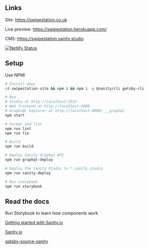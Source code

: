 ## Links

Site: https://swipestation.co.uk

Live preview: https://swipestation.herokuapp.com/

CMS: https://swipestation.sanity.studio

[![Netlify Status](https://api.netlify.com/api/v1/badges/2360ecf2-68e4-49a4-b6b1-0c05c9f67014/deploy-status)](https://swipestation.co.uk)

## Setup

Use NPM!

```bash
# Install deps
cd swipestation-site && npm i && npm i -g @sanity/cli gatsby-cli

# Run
# Studio at http://localhost:3333
# Web frontend at http://localhost:8000
# GraphiQL explorer at http://localhost:8000/___graphql
npm start

# Format and lint
npm run lint
npm run fix

# Build
npm run build

# Deploy Sanity Graphql API
npm run graphql-deploy

# Deploy the Sanity Studio to *.sanity.studio
npm run sanity-deploy

# Run storybook
npm run storybook

```

## Read the docs

Run Storybook to learn how components work

[Getting started with Sanity.io](https://www.sanity.io/blog/get-started-with-gatsby-and-structured-content)

[Sanity.io](https://www.sanity.io/blog/get-started-with-gatsby-and-structured-content)

[gatsby-source-sanity](https://github.com/sanity-io/gatsby-source-sanity)
